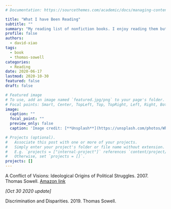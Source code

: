 ```yaml
---
# Documentation: https://sourcethemes.com/academic/docs/managing-content/

title: "What I have Been Reading"
subtitle: ""
summary: "My reading list of nonfiction books. I enjoy reading them but you can draw your own conclusions."
profile: false
authors:
  - david-xiao
tags:
  - book
  - thomas-sowell
categories:
  - Reading
date: 2020-06-17
lastmod: 2020-10-30
featured: false
draft: false

# Featured image
# To use, add an image named `featured.jpg/png` to your page's folder.
# Focal points: Smart, Center, TopLeft, Top, TopRight, Left, Right, BottomLeft, Bottom, BottomRight.
image:
  caption: ""
  focal_point: ""
  preview_only: false
  caption: 'Image credit: [**Unsplash**](https://unsplash.com/photos/Wh_XgVUCdvI)'

# Projects (optional).
#   Associate this post with one or more of your projects.
#   Simply enter your project's folder or file name without extension.
#   E.g. `projects = ["internal-project"]` references `content/project/deep-learning/index.md`.
#   Otherwise, set `projects = []`.
projects: []
---
```


A Conflict of Visions: Ideological Origins of Political Struggles. 2007. Thomas Sowell. [Amazon link](https://www.amazon.com/dp/B06XBV7WHL)

*[Oct 30 2020 update]*

Discrimination and Disparities. 2019. Thomas Sowell.
